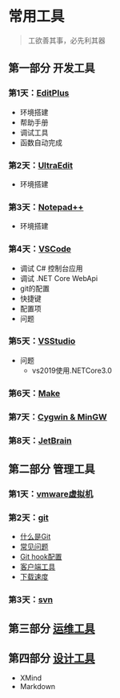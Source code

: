 # 常用工具

>工欲善其事，必先利其器

## 第一部分 开发工具

### 第1天：[EditPlus](./1.1_EditPlus.md)

- 环境搭建
- 帮助手册
- 调试工具
- 函数自动完成

### 第2天：[UltraEdit](./1.2_UltraEdit.md)

- 环境搭建

### 第3天：[Notepad++](./1.3_Notepad++.md)

- 环境搭建

### 第4天：[VSCode](./1.4_VSCode.md)

- 调试 C# 控制台应用
- 调试 .NET Core WebApi
- git的配置
- 快捷键
- 配置项
- 问题
  
### 第5天：[VSStudio](./1.5_VSStudio.md)

- 问题
  - vs2019使用.NETCore3.0

### 第6天：[Make](./1.6_make.md)

### 第7天：[Cygwin & MinGW](./1.7_Cygwin&MinGW.md)

### 第8天：[JetBrain](./1.8_JetBrain.md)

## 第二部分 管理工具

### 第1天：[vmware虚拟机](./2.1_vmware虚拟机.md)

### 第2天：[git](./2.2_git.md)

- [什么是Git](#什么是Git)
- [常见问题](#常见问题)
- [Git&nbsp;hook配置](#Git&nbsp;hook配置)
- [客户端工具](#客户端工具)
- [下载速度](#下载速度)

### 第3天：[svn](./2.3_svn.md)

## 第三部分 [运维工具](./3.1_运维工具.md)

## 第四部分 [设计工具](./4.1_设计工具.md)

- XMind
- Markdown

